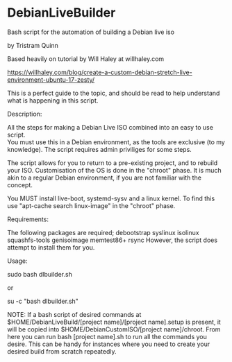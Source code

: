 # DebianLiveBuilder
Bash script for the automation of building a Debian live iso

by Tristram Quinn

Based heavily on tutorial by Will Haley at willhaley.com

https://willhaley.com/blog/create-a-custom-debian-stretch-live-environment-ubuntu-17-zesty/

This is a perfect guide to the topic, and should be read to help understand what 
is happening in this script.

Description:

All the steps for making a Debian Live ISO combined into an easy to use script.  
You must use this in a Debian environment, as the tools are exclusive 
(to my knowledge). The script requires admin priviliges for some steps.

The script allows for you to return to a pre-existing project, and to rebuild
your ISO.  Customisation of the OS is done in the "chroot" phase.  It is much
akin to a regular Debian environment, if you are not familiar with the concept.

You MUST install live-boot, systemd-sysv and a linux kernel.  To find this
use "apt-cache search linux-image" in the "chroot" phase.

Requirements:

The following packages are required; debootstrap syslinux isolinux squashfs-tools genisoimage memtest86+ rsync
However, the script does attempt to install them for you.

Usage:

sudo bash dlbuilder.sh

or

su -c "bash dlbuilder.sh"

NOTE: If a bash script of desired commands at $HOME/DebianLiveBuild/[project name]/[project name].setup is present,
it will be copied into $HOME/DebianCustomISO/[project name]/chroot.  From here you can run bash [project name].sh
to run all the commands you desire.  This can be handy for instances where you need to create your desired build
from scratch repeatedly.

